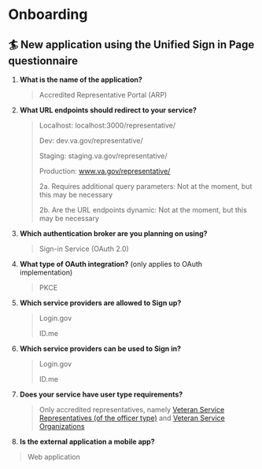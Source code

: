 # Onboarding

## 🏄 New application using the Unified Sign in Page questionnaire

1. **What is the name of the application?**

   > Accredited Representative Portal (ARP)

2. **What URL endpoints should redirect to your service?**

   > Localhost: localhost:3000/representative/
   >
   > Dev: dev.va.gov/representative/
   >
   > Staging: staging.va.gov/representative/
   >
   > Production: www.va.gov/representative/
   >
   > 2a. Requires additional query parameters: Not at the moment, but this may be necessary
   >
   > 2b. Are the URL endpoints dynamic: Not at the moment, but this may be necessary

3. **Which authentication broker are you planning on using?**

   > Sign-in Service (OAuth 2.0)

4. **What type of OAuth integration?** (only applies to OAuth implementation)

   > PKCE

5. **Which service providers are allowed to Sign up?**

   > Login.gov
   >
   > ID.me

6. **Which service providers can be used to Sign in?**

   > Login.gov
   >
   > ID.me

7. **Does your service have user type requirements?**

   > Only accredited representatives, namely [Veteran Service Representatives (of the officer type)](https://github.com/department-of-veterans-affairs/vets-api/blob/46447adcebbc28b7a0ec5f211c715927a165251b/modules/veteran/app/models/veteran/service/representative.rb#L8) and [Veteran Service Organizations](https://github.com/department-of-veterans-affairs/vets-api/blob/46447adcebbc28b7a0ec5f211c715927a165251b/modules/veteran/app/models/veteran/service/organization.rb)

8. **Is the external application a mobile app?**

  > Web application
